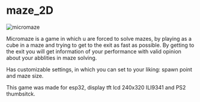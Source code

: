 # maze_2D

![micromaze](https://user-images.githubusercontent.com/105538405/189667758-9ec85738-0a25-4835-8db1-6b99c14963fe.png)


Micromaze is a game in which u are forced to solve mazes, by playing as a cube in a maze and trying to get to the exit as fast as possible.
By getting to the exit you will get information of your performance with valid opinion about your abblities in maze solving.

Has customizable settings, in which you can set to your liking: spawn point and maze size.

This game was made for esp32, display tft lcd 240x320 ILI9341 and PS2 thumbsitck.
